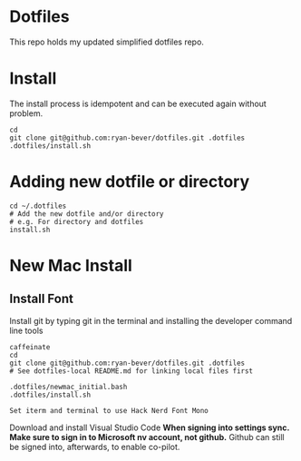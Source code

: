 # Dotfiles
This repo holds my updated simplified dotfiles repo.

# Install
The install process is idempotent and can be executed again without problem.

~~~
cd
git clone git@github.com:ryan-bever/dotfiles.git .dotfiles
.dotfiles/install.sh
~~~

# Adding new dotfile or directory

~~~
cd ~/.dotfiles
# Add the new dotfile and/or directory
# e.g. For directory and dotfiles
install.sh
~~~


# New Mac Install

## Install Font
Install git by typing git in the terminal and installing the developer command line tools


~~~
caffeinate
cd
git clone git@github.com:ryan-bever/dotfiles.git .dotfiles
# See dotfiles-local README.md for linking local files first

.dotfiles/newmac_initial.bash
.dotfiles/install.sh

Set iterm and terminal to use Hack Nerd Font Mono
~~~

Download and install Visual Studio Code
**When signing into settings sync. Make sure to sign in to Microsoft nv account, not github.**
Github can still be signed into, afterwards, to enable co-pilot.
